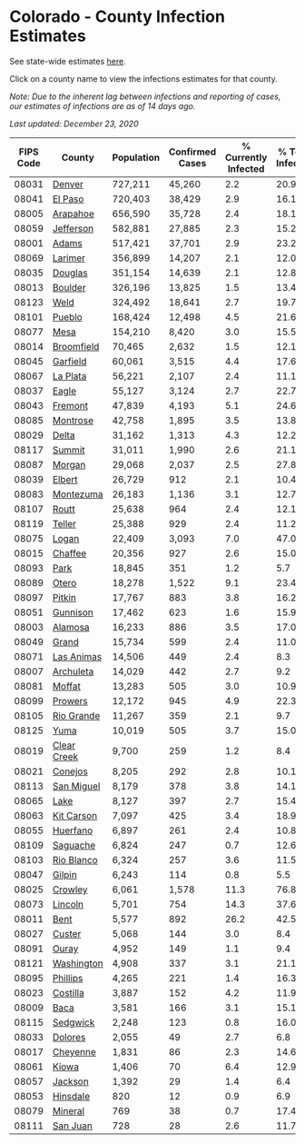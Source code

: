 # Colorado - County Infection Estimates

See state-wide estimates [here](/infections/us-co).

Click on a county name to view the infections estimates for that county.

*Note: Due to the inherent lag between infections and reporting of cases, our estimates of infections are as of 14 days ago.*

*Last updated: December 23, 2020*

|   FIPS Code |                     County |   Population |   Confirmed Cases |   % Currently Infected |   % Total Infected |
|-------------|----------------------------|--------------|-------------------|------------------------|--------------------|
|       08031 |           [Denver](denver) |      727,211 |            45,260 |                    2.2 |               20.9 |
|       08041 |         [El Paso](el-paso) |      720,403 |            38,429 |                    2.9 |               16.1 |
|       08005 |       [Arapahoe](arapahoe) |      656,590 |            35,728 |                    2.4 |               18.1 |
|       08059 |     [Jefferson](jefferson) |      582,881 |            27,885 |                    2.3 |               15.2 |
|       08001 |             [Adams](adams) |      517,421 |            37,701 |                    2.9 |               23.2 |
|       08069 |         [Larimer](larimer) |      356,899 |            14,207 |                    2.1 |               12.0 |
|       08035 |         [Douglas](douglas) |      351,154 |            14,639 |                    2.1 |               12.8 |
|       08013 |         [Boulder](boulder) |      326,196 |            13,825 |                    1.5 |               13.4 |
|       08123 |               [Weld](weld) |      324,492 |            18,641 |                    2.7 |               19.7 |
|       08101 |           [Pueblo](pueblo) |      168,424 |            12,498 |                    4.5 |               21.6 |
|       08077 |               [Mesa](mesa) |      154,210 |             8,420 |                    3.0 |               15.5 |
|       08014 |   [Broomfield](broomfield) |       70,465 |             2,632 |                    1.5 |               12.1 |
|       08045 |       [Garfield](garfield) |       60,061 |             3,515 |                    4.4 |               17.6 |
|       08067 |       [La Plata](la-plata) |       56,221 |             2,107 |                    2.4 |               11.1 |
|       08037 |             [Eagle](eagle) |       55,127 |             3,124 |                    2.7 |               22.7 |
|       08043 |         [Fremont](fremont) |       47,839 |             4,193 |                    5.1 |               24.6 |
|       08085 |       [Montrose](montrose) |       42,758 |             1,895 |                    3.5 |               13.8 |
|       08029 |             [Delta](delta) |       31,162 |             1,313 |                    4.3 |               12.2 |
|       08117 |           [Summit](summit) |       31,011 |             1,990 |                    2.6 |               21.1 |
|       08087 |           [Morgan](morgan) |       29,068 |             2,037 |                    2.5 |               27.8 |
|       08039 |           [Elbert](elbert) |       26,729 |               912 |                    2.1 |               10.4 |
|       08083 |     [Montezuma](montezuma) |       26,183 |             1,136 |                    3.1 |               12.7 |
|       08107 |             [Routt](routt) |       25,638 |               964 |                    2.4 |               12.1 |
|       08119 |           [Teller](teller) |       25,388 |               929 |                    2.4 |               11.2 |
|       08075 |             [Logan](logan) |       22,409 |             3,093 |                    7.0 |               47.0 |
|       08015 |         [Chaffee](chaffee) |       20,356 |               927 |                    2.6 |               15.0 |
|       08093 |               [Park](park) |       18,845 |               351 |                    1.2 |                5.7 |
|       08089 |             [Otero](otero) |       18,278 |             1,522 |                    9.1 |               23.4 |
|       08097 |           [Pitkin](pitkin) |       17,767 |               883 |                    3.8 |               16.2 |
|       08051 |       [Gunnison](gunnison) |       17,462 |               623 |                    1.6 |               15.9 |
|       08003 |         [Alamosa](alamosa) |       16,233 |               886 |                    3.5 |               17.0 |
|       08049 |             [Grand](grand) |       15,734 |               599 |                    2.4 |               11.0 |
|       08071 |   [Las Animas](las-animas) |       14,506 |               449 |                    2.4 |                8.3 |
|       08007 |     [Archuleta](archuleta) |       14,029 |               442 |                    2.7 |                9.2 |
|       08081 |           [Moffat](moffat) |       13,283 |               505 |                    3.0 |               10.9 |
|       08099 |         [Prowers](prowers) |       12,172 |               945 |                    4.9 |               22.3 |
|       08105 |   [Rio Grande](rio-grande) |       11,267 |               359 |                    2.1 |                9.7 |
|       08125 |               [Yuma](yuma) |       10,019 |               505 |                    3.7 |               15.0 |
|       08019 | [Clear Creek](clear-creek) |        9,700 |               259 |                    1.2 |                8.4 |
|       08021 |         [Conejos](conejos) |        8,205 |               292 |                    2.8 |               10.1 |
|       08113 |   [San Miguel](san-miguel) |        8,179 |               378 |                    3.8 |               14.1 |
|       08065 |               [Lake](lake) |        8,127 |               397 |                    2.7 |               15.4 |
|       08063 |   [Kit Carson](kit-carson) |        7,097 |               425 |                    3.4 |               18.9 |
|       08055 |       [Huerfano](huerfano) |        6,897 |               261 |                    2.4 |               10.8 |
|       08109 |       [Saguache](saguache) |        6,824 |               247 |                    0.7 |               12.6 |
|       08103 |   [Rio Blanco](rio-blanco) |        6,324 |               257 |                    3.6 |               11.5 |
|       08047 |           [Gilpin](gilpin) |        6,243 |               114 |                    0.8 |                5.5 |
|       08025 |         [Crowley](crowley) |        6,061 |             1,578 |                   11.3 |               76.8 |
|       08073 |         [Lincoln](lincoln) |        5,701 |               754 |                   14.3 |               37.6 |
|       08011 |               [Bent](bent) |        5,577 |               892 |                   26.2 |               42.5 |
|       08027 |           [Custer](custer) |        5,068 |               144 |                    3.0 |                8.4 |
|       08091 |             [Ouray](ouray) |        4,952 |               149 |                    1.1 |                9.4 |
|       08121 |   [Washington](washington) |        4,908 |               337 |                    3.1 |               21.1 |
|       08095 |       [Phillips](phillips) |        4,265 |               221 |                    1.4 |               16.3 |
|       08023 |       [Costilla](costilla) |        3,887 |               152 |                    4.2 |               11.9 |
|       08009 |               [Baca](baca) |        3,581 |               166 |                    3.1 |               15.1 |
|       08115 |       [Sedgwick](sedgwick) |        2,248 |               123 |                    0.8 |               16.0 |
|       08033 |         [Dolores](dolores) |        2,055 |                49 |                    2.7 |                6.8 |
|       08017 |       [Cheyenne](cheyenne) |        1,831 |                86 |                    2.3 |               14.6 |
|       08061 |             [Kiowa](kiowa) |        1,406 |                70 |                    6.4 |               12.9 |
|       08057 |         [Jackson](jackson) |        1,392 |                29 |                    1.4 |                6.4 |
|       08053 |       [Hinsdale](hinsdale) |          820 |                12 |                    0.9 |                6.9 |
|       08079 |         [Mineral](mineral) |          769 |                38 |                    0.7 |               17.4 |
|       08111 |       [San Juan](san-juan) |          728 |                28 |                    2.6 |               11.7 |